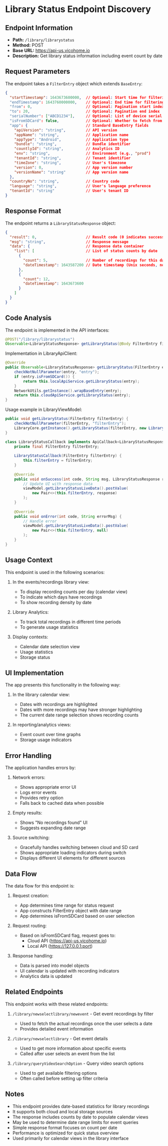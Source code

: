 # Library Status Endpoint Discovery

## Endpoint Information
- **Path:** `/library/librarystatus`
- **Method:** POST
- **Base URL:** https://api-us.vicohome.io
- **Description:** Get library status information including event count by date

## Request Parameters
The endpoint takes a `FilterEntry` object which extends `BaseEntry`:

```json
{
  "startTimestamp": 1643673600000,  // Optional: Start time for filtering (Unix timestamp in ms)
  "endTimestamp": 1643760000000,    // Optional: End time for filtering (Unix timestamp in ms)
  "from": 0,                        // Optional: Pagination start index
  "to": 20,                         // Optional: Pagination end index
  "serialNumber": ["ABCD1234"],     // Optional: List of device serial numbers to filter by
  "isFromSDCard": false,            // Optional: Whether to fetch from SD card (local) or cloud
  "app": {                          // Standard BaseEntry fields
    "apiVersion": "string",         // API version
    "appName": "string",            // Application name
    "appType": "Android",           // Application type
    "bundle": "string",             // Bundle identifier
    "countlyId": "string",          // Analytics ID
    "env": "string",                // Environment (e.g., "prod")
    "tenantId": "string",           // Tenant identifier
    "timeZone": "string",           // User's timezone
    "version": 0,                   // App version number
    "versionName": "string"         // App version name
  },
  "countryNo": "string",            // Country code
  "language": "string",             // User's language preference
  "tenantId": "string"              // User's tenant ID
}
```

## Response Format
The endpoint returns a `LibraryStatusResponse` object:

```json
{
  "result": 0,                      // Result code (0 indicates success)
  "msg": "string",                  // Response message
  "data": {                         // Response data container
    "list": [                       // List of status counts by date
      {
        "count": 5,                 // Number of recordings for this date
        "dateTimestamp": 1643587200 // Date timestamp (Unix seconds, not milliseconds)
      },
      {
        "count": 12,
        "dateTimestamp": 1643673600
      }
    ]
  }
}
```

## Code Analysis
The endpoint is implemented in the API interfaces:

```java
@POST("/library/librarystatus")
Observable<LibraryStatusResponse> getLibraryStatus(@Body FilterEntry filterEntry);
```

Implementation in LibraryApiClient:
```java
@Override
public Observable<LibraryStatusResponse> getLibraryStatus(FilterEntry entry) {
    checkNotNullParameter(entry, "entry");
    if (entry.isFromSDCard()) {
        return this.localApiService.getLibraryStatus(entry);
    }
    NetworkUtils.getInstance().wrapBaseEntry(entry);
    return this.cloudApiService.getLibraryStatus(entry);
}
```

Usage example in LibraryViewModel:
```java
public void getLibraryStatus(FilterEntry filterEntry) {
    checkNotNullParameter(filterEntry, "filterEntry");
    LibraryCore.getInstance().getLibraryStatus(filterEntry, new LibraryStatusCallback(filterEntry));
}

class LibraryStatusCallback implements ApiCallback<LibraryStatusResponse> {
    private final FilterEntry filterEntry;
    
    LibraryStatusCallback(FilterEntry filterEntry) {
        this.filterEntry = filterEntry;
    }
    
    @Override
    public void onSuccess(int code, String msg, LibraryStatusResponse response) {
        // Update UI with response data
        viewModel.getLibraryStatusLiveData().postValue(
            new Pair<>(this.filterEntry, response)
        );
    }
    
    @Override
    public void onError(int code, String errorMsg) {
        // Handle error
        viewModel.getLibraryStatusLiveData().postValue(
            new Pair<>(this.filterEntry, null)
        );
    }
}
```

## Usage Context
This endpoint is used in the following scenarios:

1. In the events/recordings library view:
   - To display recording counts per day (calendar view)
   - To indicate which days have recordings
   - To show recording density by date

2. Library Analytics:
   - To track total recordings in different time periods
   - To generate usage statistics

3. Display contexts:
   - Calendar date selection view
   - Usage statistics
   - Storage status

## UI Implementation
The app presents this functionality in the following way:

1. In the library calendar view:
   - Dates with recordings are highlighted
   - Dates with more recordings may have stronger highlighting
   - The current date range selection shows recording counts

2. In reporting/analytics views:
   - Event count over time graphs
   - Storage usage indicators

## Error Handling
The application handles errors by:

1. Network errors:
   - Shows appropriate error UI
   - Logs error events
   - Provides retry option
   - Falls back to cached data when possible

2. Empty results:
   - Shows "No recordings found" UI
   - Suggests expanding date range

3. Source switching:
   - Gracefully handles switching between cloud and SD card
   - Shows appropriate loading indicators during switch
   - Displays different UI elements for different sources

## Data Flow
The data flow for this endpoint is:

1. Request creation:
   - App determines time range for status request
   - App constructs FilterEntry object with date range
   - App determines isFromSDCard based on user selection

2. Request routing:
   - Based on isFromSDCard flag, request goes to:
     - Cloud API (https://api-us.vicohome.io)
     - Local API (https://127.0.0.1:port)

3. Response handling:
   - Data is parsed into model objects
   - UI calendar is updated with recording indicators
   - Analytics data is updated

## Related Endpoints
This endpoint works with these related endpoints:

1. `/library/newselectlibrary/newevent` - Get event recordings by filter
   - Used to fetch the actual recordings once the user selects a date
   - Provides detailed event information

2. `/library/newselectlibrary` - Get event details
   - Used to get more information about specific events
   - Called after user selects an event from the list

3. `/library/queryVideoSearchOption` - Query video search options
   - Used to get available filtering options
   - Often called before setting up filter criteria

## Notes
- This endpoint provides date-based statistics for library recordings
- It supports both cloud and local storage sources
- The response includes counts by date to populate calendar views
- May be used to determine date range limits for event queries
- Simple response format focuses on count per date
- Performance is optimized for quick status overview
- Used primarily for calendar views in the library interface